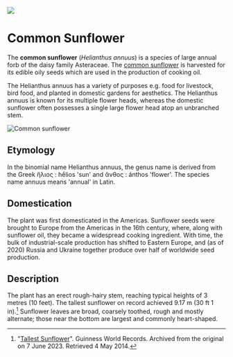 [![](https://v3.juncture-digital.org/images/wb.svg)](https://v3.juncture-digital.org)

# Common Sunflower
  
The **common sunflower** (*Helianthus annuus*) is a species of large annual forb of the daisy family Asteraceae. The [common sunflower](https://en.wikipedia.org/wiki/Common_sunflower) is harvested for its edible oily seeds which are used in the production of cooking oil.

The Helianthus annuus has a variety of purposes e.g. food for livestock, bird food, and planted in domestic gardens for aesthetics. The Helianthus annuus is known for its multiple flower heads, whereas the domestic sunflower often possesses a single large flower head atop an unbranched stem.

![Common sunflower](https://upload.wikimedia.org/wikipedia/commons/thumb/4/40/Sunflower_sky_backdrop.jpg/217px-Sunflower_sky_backdrop.jpg)

## Etymology

In the binomial name Helianthus annuus, the genus name is derived from the Greek ἥλιος : hḗlios 'sun' and ἄνθος : ánthos 'flower'. The species name annuus means 'annual' in Latin.

## Domestication

The plant was first domesticated in the Americas. Sunflower seeds were brought to Europe from the Americas in the 16th century, where, along with sunflower oil, they became a widespread cooking ingredient. With time, the bulk of industrial-scale production has shifted to Eastern Europe, and (as of 2020) Russia and Ukraine together produce over half of worldwide seed production.

## Description

The plant has an erect rough-hairy stem, reaching typical heights of 3 metres (10 feet). The tallest sunflower on record achieved 9.17 m (30 ft 1 in).[^1] Sunflower leaves are broad, coarsely toothed, rough and mostly alternate; those near the bottom are largest and commonly heart-shaped.

[^1]:  "[Tallest Sunflower](https://web.archive.org/web/20230607124159/https://www.guinnessworldrecords.com/world-records/tallest-sunflower)". Guinness World Records. Archived from the original on 7 June 2023. Retrieved 4 May 2014.

